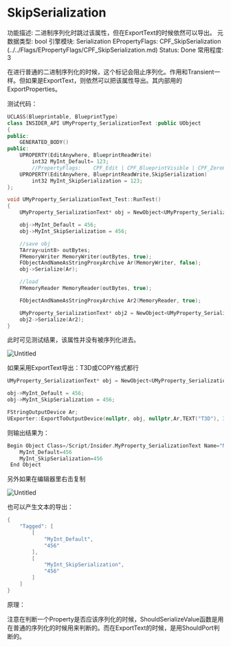 # SkipSerialization

功能描述: 二进制序列化时跳过该属性，但在ExportText的时候依然可以导出。
元数据类型: bool
引擎模块: Serialization
EPropertyFlags: CPF_SkipSerialization (../../Flags/EPropertyFlags/CPF_SkipSerialization.md)
Status: Done
常用程度: 3

在进行普通的二进制序列化的时候，这个标记会阻止序列化。作用和Transient一样。但如果是ExportText，则依然可以把该属性导出。其内部用的ExportProperties。

测试代码：

```cpp
UCLASS(Blueprintable, BlueprintType)
class INSIDER_API UMyProperty_SerializationText :public UObject
{
public:
	GENERATED_BODY()
public:
	UPROPERTY(EditAnywhere, BlueprintReadWrite)
		int32 MyInt_Default= 123;
		//PropertyFlags:	CPF_Edit | CPF_BlueprintVisible | CPF_ZeroConstructor | CPF_IsPlainOldData | CPF_NoDestructor | CPF_HasGetValueTypeHash | CPF_NativeAccessSpecifierPublic | CPF_SkipSerialization 
	UPROPERTY(EditAnywhere, BlueprintReadWrite,SkipSerialization)
		int32 MyInt_SkipSerialization = 123;
};

void UMyProperty_SerializationText_Test::RunTest()
{
	UMyProperty_SerializationText* obj = NewObject<UMyProperty_SerializationText>(GetTransientPackage());

	obj->MyInt_Default = 456;
	obj->MyInt_SkipSerialization = 456;

	//save obj
	TArray<uint8> outBytes;
	FMemoryWriter MemoryWriter(outBytes, true);
	FObjectAndNameAsStringProxyArchive Ar(MemoryWriter, false);
	obj->Serialize(Ar);

	//load
	FMemoryReader MemoryReader(outBytes, true);

	FObjectAndNameAsStringProxyArchive Ar2(MemoryReader, true);

	UMyProperty_SerializationText* obj2 = NewObject<UMyProperty_SerializationText>(GetTransientPackage());
	obj2->Serialize(Ar2);
}
```

此时可见测试结果，该属性并没有被序列化进去。

![Untitled](SkipSerialization/Untitled.png)

如果采用ExportText导出：T3D或COPY格式都行

```cpp
UMyProperty_SerializationText* obj = NewObject<UMyProperty_SerializationText>(GetTransientPackage());

obj->MyInt_Default = 456;
obj->MyInt_SkipSerialization = 456;

FStringOutputDevice Ar;
UExporter::ExportToOutputDevice(nullptr, obj, nullptr,Ar,TEXT("T3D"), 3);
```

则输出结果为：

```cpp
Begin Object Class=/Script/Insider.MyProperty_SerializationText Name="MyProperty_SerializationText_0" ExportPath=/Script/Insider.MyProperty_SerializationText'"/Engine/Transient.MyProperty_SerializationText_0"'
    MyInt_Default=456
    MyInt_SkipSerialization=456
 End Object
```

另外如果在编辑器里右击复制

![Untitled](SkipSerialization/Untitled%201.png)

也可以产生文本的导出：

```cpp
{
	"Tagged": [
		[
			"MyInt_Default",
			"456"
		],
		[
			"MyInt_SkipSerialization",
			"456"
		]
	]
}
```

原理：

注意在判断一个Property是否应该序列化的时候，ShouldSerializeValue函数是用在普通的序列化的时候用来判断的。而在ExportText的时候，是用ShouldPort判断的。